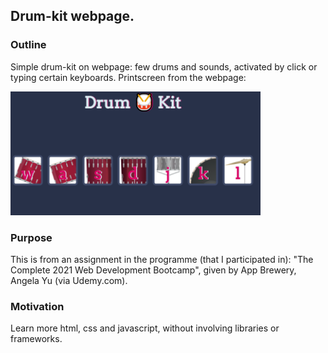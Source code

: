## Drum-kit webpage. 

### Outline 
Simple drum-kit on webpage: few drums and sounds, activated by click or typing certain keyboards. Printscreen from the webpage:  

<img src="https://github.com/osho81/drums/blob/main/picDrums.PNG" alt="Pic from the game" width="400"/>


### Purpose
This is from an assignment in the programme (that I participated in): 
"The Complete 2021 Web Development Bootcamp", given by App Brewery, Angela Yu (via Udemy.com).

### Motivation
Learn more html, css and javascript, without involving libraries or frameworks. 
